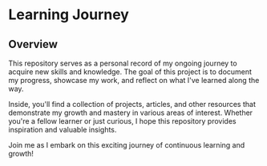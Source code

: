 # Learning Journey

## Overview

This repository serves as a personal record of my ongoing journey to acquire new skills and knowledge. The goal of this project is to document my progress, showcase my work, and reflect on what I've learned along the way.

Inside, you'll find a collection of projects, articles, and other resources that demonstrate my growth and mastery in various areas of interest. Whether you're a fellow learner or just curious, I hope this repository provides inspiration and valuable insights.

Join me as I embark on this exciting journey of continuous learning and growth!
